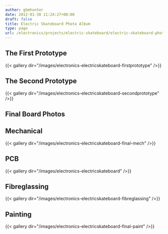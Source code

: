 ```yaml
---
author: gbmhunter
date: 2012-01-30 11:24:27+00:00
draft: false
title: Electric Skateboard Photo Album
type: page
url: /electronics/projects/electric-skateboard/electric-skateboard-photo-album
---
```


## The First Prototype

{{< gallery dir="/images/electronics-electricskateboard-firstprototype" />}}

## The Second Prototype

{{< gallery dir="/images/electronics-electricskateboard-secondprototype" />}}

## Final Board Photos

## Mechanical

{{< gallery dir="/images/electronics-electricskateboard-final-mech" />}}

## PCB

{{< gallery dir="/images/electronics-electricskateboard" />}}

## Fibreglassing

{{< gallery dir="/images/electronics-electricskateboard-fibreglassing" />}}

## Painting

{{< gallery dir="/images/electronics-electricskateboard-final-paint" />}}